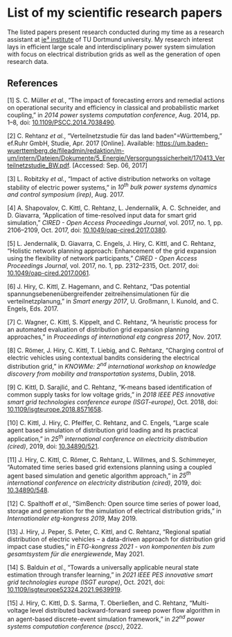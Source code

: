 List of my scientific research papers
=====================================

The listed papers present research conducted during my time as a
research assistant at [ie³ institute](https://ie3.etit.tu-dortmund.de/)
of TU Dortmund university. My research interest lays in efficient large
scale and interdisciplinary power system simulation with focus on
electrical distribution grids as well as the generation of open research
data.

References
----------

\[1\] S. C. Müller *et al.*, “The impact of forecasting errors and
remedial actions on operational security and efficiency in classical and
probabilistic market coupling,” in *2014 power systems computation
conference*, Aug. 2014, pp. 1–8, doi:
[10.1109/PSCC.2014.7038490](https://doi.org/10.1109/PSCC.2014.7038490).

\[2\] C. Rehtanz *et al.*, “Verteilnetzstudie für das land
baden"=Württemberg,” ef.Ruhr GmbH, Studie, Apr. 2017 \[Online\].
Available:
<https://um.baden-wuerttemberg.de/fileadmin/redaktion/m-um/intern/Dateien/Dokumente/5_Energie/Versorgungssicherheit/170413_Verteilnetzstudie_BW.pdf>.
\[Accessed: Sep. 06, 2017\]

\[3\] L. Robitzky *et al.*, “Impact of active distribution networks on
voltage stability of electric power systems,” in *10<sup>th</sup> bulk
power systems dynamics and control symposium (irep)*, Aug. 2017.

\[4\] A. Shapovalov, C. Kittl, C. Rehtanz, L. Jendernalik, A. C.
Schneider, and D. Giavarra, “Application of time-resolved input data for
smart grid simulation,” *CIRED - Open Access Proceedings Journal*, vol.
2017, no. 1, pp. 2106–2109, Oct. 2017, doi:
[10.1049/oap-cired.2017.0380](https://doi.org/10.1049/oap-cired.2017.0380).

\[5\] L. Jendernalik, D. Giavarra, C. Engels, J. Hiry, C. Kittl, and C.
Rehtanz, “Holistic network planning approach: Enhancement of the grid
expansion using the flexibility of network participants,” *CIRED - Open
Access Proceedings Journal*, vol. 2017, no. 1, pp. 2312–2315, Oct. 2017,
doi:
[10.1049/oap-cired.2017.0061](https://doi.org/10.1049/oap-cired.2017.0061).

\[6\] J. Hiry, C. Kittl, Z. Hagemann, and C. Rehtanz, “Das potential
spannungsebenenübergreifender zeitreihensimulationen für die
verteilnetzplanung,” in *Smart energy 2017*, U. Großmann, I. Kunold, and
C. Engels, Eds. 2017.

\[7\] C. Wagner, C. Kittl, S. Kippelt, and C. Rehtanz, “A heuristic
process for an automated evaluation of distribution grid expansion
planning approaches,” in *Proceedings of international etg congress
2017*, Nov. 2017.

\[8\] C. Römer, J. Hiry, C. Kittl, T. Liebig, and C. Rehtanz, “Charging
control of electric vehicles using contextual bandits considering the
electrical distribution grid,” in *KNOWMe: 2<sup>nd</sup> international
workshop on knowledge discovery from mobility and transportation
systems*, Dublin, 2018.

\[9\] C. Kittl, D. Sarajlić, and C. Rehtanz, “K-means based
identification of common supply tasks for low voltage grids,” in *2018
IEEE PES innovative smart grid technologies conference europe
(ISGT-europe)*, Oct. 2018, doi:
[10.1109/isgteurope.2018.8571658](https://doi.org/10.1109/isgteurope.2018.8571658).

\[10\] C. Kittl, J. Hiry, C. Pfeiffer, C. Rehtanz, and C. Engels, “Large
scale agent based simulation of distribution grid loading and its
practical application,” in *25<sup>th</sup> international conference on
electricity distribution (cired)*, 2019, doi:
[10.34890/521](https://doi.org/10.34890/521).

\[11\] J. Hiry, C. Kittl, C. Römer, C. Rehtanz, L. Willmes, and S.
Schimmeyer, “Automated time series based grid extensions planning using
a coupled agent based simulation and genetic algorithm approach,” in
*25<sup>th</sup> international conference on electricity distribution
(cired)*, 2019, doi: [10.34890/548](https://doi.org/10.34890/548).

\[12\] C. Spalthoff *et al.*, “SimBench: Open source time series of
power load, storage and generation for the simulation of electrical
distribution grids,” in *Internationaler etg-kongress 2019*, May 2019.

\[13\] J. Hiry, J. Peper, S. Peter, C. Kittl, and C. Rehtanz, “Regional
spatial distribution of electric vehicles – a data-driven approach for
distribution grid impact case studies,” in *ETG-kongress 2021 - von
komponenten bis zum gesamtsystem für die energiewende*, May 2021.

\[14\] S. Balduin *et al.*, “Towards a universally applicable neural
state estimation through transfer learning,” in *2021 IEEE PES
innovative smart grid technologies europe (ISGT europe)*, Oct. 2021,
doi:
[10.1109/isgteurope52324.2021.9639919](https://doi.org/10.1109/isgteurope52324.2021.9639919).

\[15\] J. Hiry, C. Kittl, D. S. Sarma, T. Oberließen, and C. Rehtanz,
“Multi-voltage level distributed backward-forward sweep power flow
algorithm in an agent-based discrete-event simulation framework,” in
*22<sup>nd</sup> power systems computation conference (pscc)*, 2022.
